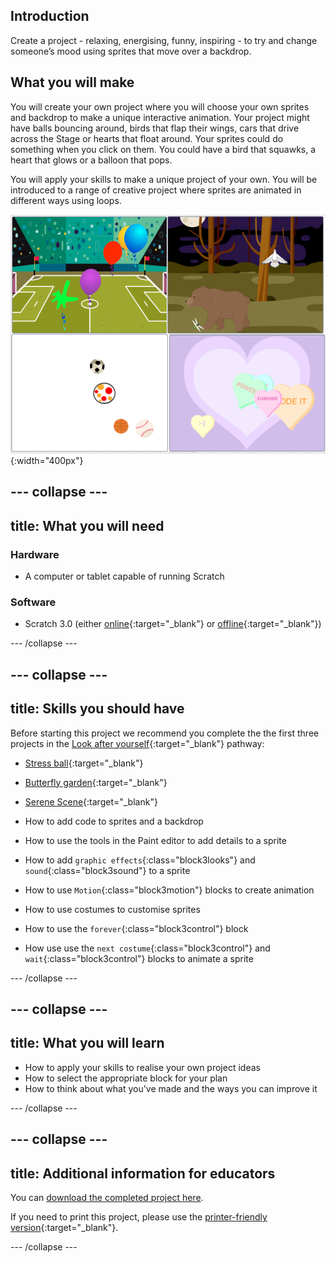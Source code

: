<style>
h1::before {
  content: "Make your own:<br>";
  font-style: font-style: italic;
  font-weight: normal;
  font-size: smaller;
}
</style>

## Introduction
Create a project - relaxing, energising, funny, inspiring - to try and change someone’s mood using sprites that move over a backdrop.

## What you will make
You will create your own project where you will choose your own sprites and backdrop to make a unique interactive animation. Your project might have balls bouncing around, birds that flap their wings, cars that drive across the Stage or hearts that float around. Your sprites could do something when you click on them. You could have a bird that squawks, a heart that glows or a balloon that pops.

You will apply your skills to make a unique project of your own. You will be introduced to a range of creative project where sprites are animated in different ways using loops. 

![Complete project](images/showcase_static.png){:width="400px"}

--- collapse ---
---
title: What you will need
---
### Hardware

+ A computer or tablet capable of running Scratch

### Software

+ Scratch 3.0 (either [online](http://rpf.io/scratchon){:target="_blank"} or [offline](http://rpf.io/scratchoff){:target="_blank"})

--- /collapse ---

--- collapse ---
---
title: Skills you should have
---
Before starting this project we recommend you complete the the first three projects in the [Look after yourself](https://projects.raspberrypi.org/en/pathways/look-after-yourself){:target="_blank"} pathway: 
+ [Stress ball](https://learning-admin.raspberrypi.org/en/projects/stress-ball){:target="_blank"}
+ [Butterfly garden](https://learning-admin.raspberrypi.org/en/projects/butterfly-garden){:target="_blank"}
+ [Serene Scene](https://learning-admin.raspberrypi.org/en/projects/serene-scene){:target="_blank"}

+ How to add code to sprites and a backdrop
+ How to use the tools in the Paint editor to add details to a sprite
+ How to add `graphic effects`{:class="block3looks"} and `sound`{:class="block3sound"} to a sprite
+ How to use `Motion`{:class="block3motion"} blocks to create animation
+ How to use costumes to customise sprites
+ How to use the `forever`{:class="block3control"} block
+ How use use the `next costume`{:class="block3control"} and `wait`{:class="block3control"} blocks to animate a sprite

--- /collapse ---

--- collapse ---
---
title: What you will learn
---

+ How to apply your skills to realise your own project ideas
+ How to select the appropriate block for your plan
+ How to think about what you've made and the ways you can improve it

--- /collapse ---

--- collapse ---
---
title: Additional information for educators
---

You can [download the completed project here](http://rpf.io/p/en/make-a-difference-get).

If you need to print this project, please use the [printer-friendly version](https://projects.raspberrypi.org/en/projects/make-a-difference/print){:target="_blank"}.

--- /collapse ---


